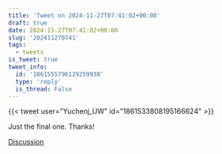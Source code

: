```yaml
---
title: 'Tweet on 2024-11-27T07:41:02+00:00'
draft: true
date: 2024-11-27T07:41:02+00:00
slug: '202411270741'
tags:
  - tweets
is_tweet: true
tweet_info:
  id: '1861555796129259938'
  type: 'reply'
  is_thread: False
---
```




{{< tweet user="Yuchenj_UW" id="1861533808195166624" >}}

Just the final one. Thanks!

[Discussion](https://x.com/sytelus/status/1861555796129259938)
